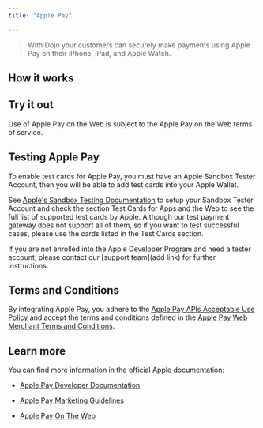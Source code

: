 ```yaml
---
title: "Apple Pay"

---
```


>With Dojo your customers can securely make payments using Apple Pay on their iPhone, iPad, and Apple Watch.

## How it works


## Try it out

Use of Apple Pay on the Web is subject to the Apple Pay on the Web terms of service.

## Testing Apple Pay

To enable test cards for Apple Pay, you must have an Apple Sandbox Tester Account, then you will be able to add test cards into your Apple Wallet.

See [Apple's Sandbox Testing Documentation](https://developer.apple.com/apple-pay/sandbox-testing/) to setup your Sandbox Tester Account and check the section Test Cards for Apps and the Web to see the full list of supported test cards by Apple. Although our test payment gateway does not support all of them, so if you want to test successful cases, please use the cards listed in the Test Cards section.

If you are not enrolled into the Apple Developer Program and need a tester account, please contact our [support team](add link) for further instructions.

## Terms and Conditions

By integrating Apple Pay, you adhere to the [Apple Pay APIs Acceptable Use Policy](https://developer.apple.com/apple-pay/acceptable-use-guidelines-for-websites/) and accept the terms and conditions defined in the [Apple Pay Web Merchant Terms and Conditions](https://developer.apple.com/apple-pay/terms/apple-pay-web/).

## Learn more

You can find more information in the official Apple documentation:

* [Apple Pay Developer Documentation](https://developer.apple.com/apple-pay/)

* [Apple Pay Marketing Guidelines](https://developer.apple.com/apple-pay/marketing/)

* [Apple Pay On The Web](https://developer.apple.com/documentation/apple_pay_on_the_web)